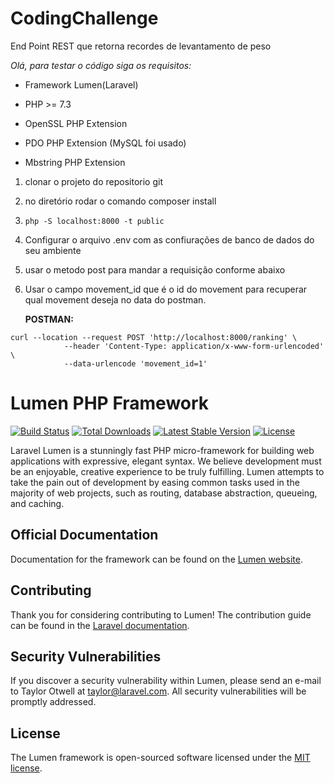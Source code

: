 # CodingChallenge

End Point REST que retorna recordes de levantamento de peso

_Olá, para testar o código siga os requisitos:_

	
- Framework Lumen(Laravel)
	
- PHP >= 7.3
    
- OpenSSL PHP Extension
    
- PDO PHP Extension (MySQL foi usado)

- Mbstring PHP Extension

        	
1. clonar o projeto do repositorio git
        	
2. no diretório rodar o comando composer install
        	
3. `php -S localhost:8000 -t public`
4. Configurar o arquivo .env com as confiurações de banco de dados do seu ambiente
        	
5. usar o metodo post para mandar a requisição conforme abaixo

6. Usar o campo movement_id que é o id do movement para recuperar qual movement deseja no data do postman.

     **POSTMAN:**
       	
```
curl --location --request POST 'http://localhost:8000/ranking' \
			--header 'Content-Type: application/x-www-form-urlencoded' \
			--data-urlencode 'movement_id=1'
```

# Lumen PHP Framework

[![Build Status](https://travis-ci.org/laravel/lumen-framework.svg)](https://travis-ci.org/laravel/lumen-framework)
[![Total Downloads](https://img.shields.io/packagist/dt/laravel/framework)](https://packagist.org/packages/laravel/lumen-framework)
[![Latest Stable Version](https://img.shields.io/packagist/v/laravel/framework)](https://packagist.org/packages/laravel/lumen-framework)
[![License](https://img.shields.io/packagist/l/laravel/framework)](https://packagist.org/packages/laravel/lumen-framework)

Laravel Lumen is a stunningly fast PHP micro-framework for building web applications with expressive, elegant syntax. We believe development must be an enjoyable, creative experience to be truly fulfilling. Lumen attempts to take the pain out of development by easing common tasks used in the majority of web projects, such as routing, database abstraction, queueing, and caching.

## Official Documentation

Documentation for the framework can be found on the [Lumen website](https://lumen.laravel.com/docs).

## Contributing

Thank you for considering contributing to Lumen! The contribution guide can be found in the [Laravel documentation](https://laravel.com/docs/contributions).

## Security Vulnerabilities

If you discover a security vulnerability within Lumen, please send an e-mail to Taylor Otwell at taylor@laravel.com. All security vulnerabilities will be promptly addressed.

## License

The Lumen framework is open-sourced software licensed under the [MIT license](https://opensource.org/licenses/MIT).
